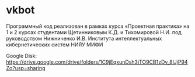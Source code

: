# vkbot

Программный код реализован в рамках курса «Проектная практика» на 1 и 2 курсах студентами Щетинниковым К.Д. и Тихомировой Н.И. под руководством Нижниченко И.В. Института интеллектуальных кибернетических систем НИЯУ МИФИ

Google Disk: https://drive.google.com/drive/folders/1C9jEqxunDsh3iTO9CB1zDv_8lJjP94Zo?usp=sharing
